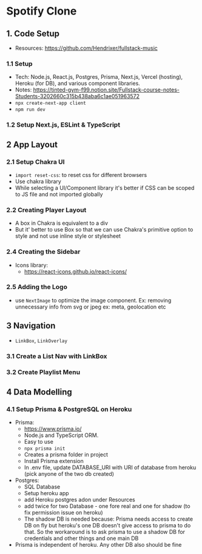 # Spotify Clone

## 1. Code Setup
- Resources: https://github.com/Hendrixer/fullstack-music
### 1.1 Setup
- Tech: Node.js, React.js, Postgres, Prisma, Next.js, Vercel (hosting), Heroku (for DB), and various component libraries.
- Notes: https://tinted-gym-f99.notion.site/Fullstack-course-notes-Students-3202660c315b438aba6c1ae051963572
- `npx create-next-app client`
- `npm run dev`

### 1.2 Setup Next.js, ESLint & TypeScript

## 2 App Layout
### 2.1 Setup Chakra UI
- `import reset-css`: to reset css for different browsers
- Use chakra library
- While selecting a UI/Component library it's better if CSS can be scoped to JS file and not imported globally

### 2.2 Creating Player Layout
- A box in Chakra is equivalent to a div
- But it' better to use Box so that we can use Chakra's primitive option to style and not use inline style or stylesheet

### 2.4 Creating the Sidebar
- Icons library:
    - https://react-icons.github.io/react-icons/
### 2.5 Adding the Logo
- use `NextImage` to optimize the image component. Ex: removing unnecessary info from svg or jpeg ex: meta, geolocation etc
## 3 Navigation
- `LinkBox`, `LinkOverlay`

### 3.1 Create a List Nav with LinkBox

### 3.2 Create Playlist Menu

## 4 Data Modelling
### 4.1 Setup Prisma & PostgreSQL on Heroku
- Prisma:
    - https://www.prisma.io/
    - Node.js and TypeScript ORM.
    - Easy to use
    - `npx prisma init`
    - Creates a prisma folder in project
    - Install Prisma extension
    - In .env file, update DATABASE_URI with URI of database from heroku (pick anyone of the two db created)
- Postgres:
    - SQL Database
    - Setup heroku app
    - add Heroku postgres adon under Resources
    - add twice for two Database - one fore real and one for shadow (to fix permission issue on heroku)
    - The shadow DB is needed because: Prisma needs access to create DB on fly but heroku's one DB doesn't give access to prisma to do that. So the workaround is to ask prisma to use a shadow DB for credentials and other things and one main DB
- Prisma is independent of heroku. Any other DB also should be fine
